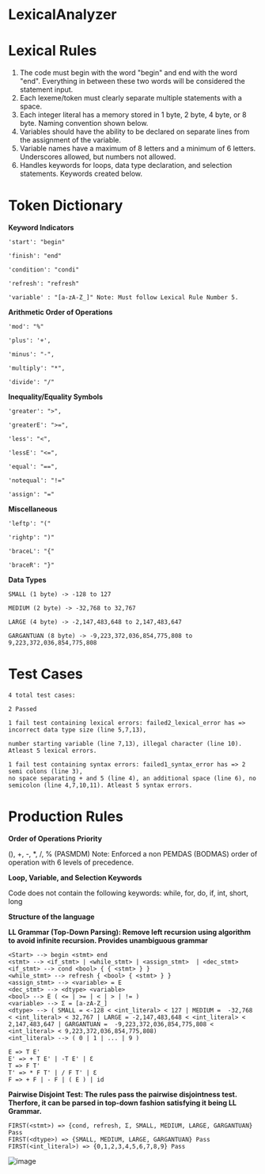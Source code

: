 # LexicalAnalyzer

# Lexical Rules

1) The code must begin with the word "begin" and end with the word "end". Everything in between these two words will be considered the statement input.
2) Each lexeme/token must clearly separate multiple statements with a space.
3) Each integer literal has a memory stored in 1 byte, 2 byte, 4 byte, or 8 byte. Naming convention shown below.
4) Variables should have the ability to be declared on separate lines from the assignment of the variable.
5) Variable names have a maximum of 8 letters and a minimum of 6 letters. Underscores allowed, but numbers not allowed.
6) Handles keywords for loops, data type declaration, and selection statements. Keywords created below.


# Token Dictionary

**Keyword Indicators**

    'start': "begin"

    'finish': "end"

    'condition': "condi"

    'refresh': "refresh"
    
    'variable' : "[a-zA-Z_]" Note: Must follow Lexical Rule Number 5.

**Arithmetic Order of Operations**

    'mod': "%"
    
    'plus': '+',

    'minus': "-",

    'multiply': "*",

    'divide': "/"

**Inequality/Equality Symbols**

    'greater': ">",

    'greaterE': ">=",

    'less': "<",

    'lessE': "<=",

    'equal': "==",

    'notequal': "!="

    'assign': "="

**Miscellaneous**

    'leftp': "("

    'rightp': ")"

    'braceL': "{"

    'braceR': "}"


**Data Types**

    SMALL (1 byte) -> -128 to 127

    MEDIUM (2 byte) -> -32,768 to 32,767

    LARGE (4 byte) -> -2,147,483,648 to 2,147,483,647

    GARGANTUAN (8 byte) -> -9,223,372,036,854,775,808 to 9,223,372,036,854,775,808

# Test Cases

    4 total test cases:

    2 Passed

    1 fail test containing lexical errors: failed2_lexical_error has => incorrect data type size (line 5,7,13), 
    
    number starting variable (line 7,13), illegal character (line 10). Atleast 5 lexical errors.

    1 fail test containing syntax errors: failed1_syntax_error has => 2 semi colons (line 3), 
    no space separating + and 5 (line 4), an additional space (line 6), no semicolon (line 4,7,10,11). Atleast 5 syntax errors.
    

# Production Rules

**Order of Operations Priority**

(), +, -, *, /, % (PASMDM) Note: Enforced a non PEMDAS (BODMAS) order of operation with 6 levels of precedence.

**Loop, Variable, and Selection Keywords**

Code does not contain the following keywords: while, for, do, if, int, short, long

**Structure of the language** 

**LL Grammar (Top-Down Parsing): Remove left recursion using algorithm to avoid infinite recursion. Provides unambiguous grammar**

    <Start> --> begin <stmt> end      
    <stmt> --> <if_stmt> | <while_stmt> | <assign_stmt>  | <dec_stmt>   
    <if_stmt> --> cond <bool> { { <stmt> } } 
    <while_stmt> --> refresh { <bool> { <stmt> } } 
    <assign_stmt> --> <variable> = E
    <dec_stmt> --> <dtype> <variable>
    <bool> --> E ( <= | >= | < | > | != ) 
    <variable> --> Σ = [a-zA-Z_] 
    <dtype> --> ( SMALL = <-128 < <int_literal> < 127 | MEDIUM =  -32,768 < <int_literal> < 32,767 | LARGE = -2,147,483,648 < <int_literal> < 2,147,483,647 | GARGANTUAN =  -9,223,372,036,854,775,808 < <int_literal> < 9,223,372,036,854,775,808)    
    <int_literal> --> ( 0 | 1 | ... | 9 )

    E => T E' 
    E' => + T E' | -T E' | Ɛ
    T => F T'
    T' => * F T' | / F T' | Ɛ
    F => + F | - F | ( E ) | id
    
**Pairwise Disjoint Test: The rules pass the pairwise disjointness test. Therfore, it can be parsed in top-down fashion satisfying it being LL Grammar.**

    FIRST(<stmt>) => {cond, refresh, Σ, SMALL, MEDIUM, LARGE, GARGANTUAN} Pass
    FIRST(<dtype>) => {SMALL, MEDIUM, LARGE, GARGANTUAN} Pass
    FIRST(<int_literal>) => {0,1,2,3,4,5,6,7,8,9} Pass
   
![image](https://user-images.githubusercontent.com/97625923/205786002-7e2d3530-a38f-4fad-b6a8-5d54e8d7881a.png)


   


